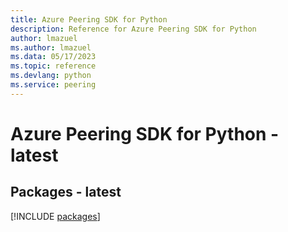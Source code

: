 ```yaml
---
title: Azure Peering SDK for Python
description: Reference for Azure Peering SDK for Python
author: lmazuel
ms.author: lmazuel
ms.data: 05/17/2023
ms.topic: reference
ms.devlang: python
ms.service: peering
---
```

# Azure Peering SDK for Python - latest
## Packages - latest
[!INCLUDE [packages](peering-index.md)]